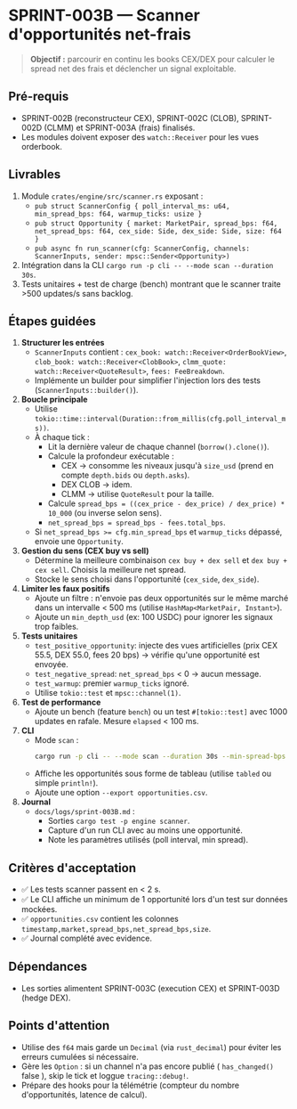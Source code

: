# SPRINT-003B — Scanner d'opportunités net-frais

> **Objectif :** parcourir en continu les books CEX/DEX pour calculer le spread net des frais et déclencher un signal exploitable.

## Pré-requis
- SPRINT-002B (reconstructeur CEX), SPRINT-002C (CLOB), SPRINT-002D (CLMM) et SPRINT-003A (frais) finalisés.
- Les modules doivent exposer des `watch::Receiver` pour les vues orderbook.

## Livrables
1. Module `crates/engine/src/scanner.rs` exposant :
   - `pub struct ScannerConfig { poll_interval_ms: u64, min_spread_bps: f64, warmup_ticks: usize }`
   - `pub struct Opportunity { market: MarketPair, spread_bps: f64, net_spread_bps: f64, cex_side: Side, dex_side: Side, size: f64 }`
   - `pub async fn run_scanner(cfg: ScannerConfig, channels: ScannerInputs, sender: mpsc::Sender<Opportunity>)`
2. Intégration dans la CLI `cargo run -p cli -- --mode scan --duration 30s`.
3. Tests unitaires + test de charge (bench) montrant que le scanner traite >500 updates/s sans backlog.

## Étapes guidées
1. **Structurer les entrées**
   - `ScannerInputs` contient : `cex_book: watch::Receiver<OrderBookView>`, `clob_book: watch::Receiver<ClobBook>`, `clmm_quote: watch::Receiver<QuoteResult>`, `fees: FeeBreakdown`.
   - Implémente un builder pour simplifier l'injection lors des tests (`ScannerInputs::builder()`).
2. **Boucle principale**
   - Utilise `tokio::time::interval(Duration::from_millis(cfg.poll_interval_ms))`.
   - À chaque tick :
     - Lit la dernière valeur de chaque channel (`borrow().clone()`).
     - Calcule la profondeur exécutable :
       - CEX → consomme les niveaux jusqu'à `size_usd` (prend en compte `depth.bids` ou `depth.asks`).
       - DEX CLOB → idem.
       - CLMM → utilise `QuoteResult` pour la taille.
     - Calcule `spread_bps = ((cex_price - dex_price) / dex_price) * 10_000` (ou inverse selon sens).
     - `net_spread_bps = spread_bps - fees.total_bps`.
   - Si `net_spread_bps >= cfg.min_spread_bps` et `warmup_ticks` dépassé, envoie une `Opportunity`.
3. **Gestion du sens (CEX buy vs sell)**
   - Détermine la meilleure combinaison `cex buy + dex sell` et `dex buy + cex sell`. Choisis la meilleure net spread.
   - Stocke le sens choisi dans l'opportunité (`cex_side`, `dex_side`).
4. **Limiter les faux positifs**
   - Ajoute un filtre : n'envoie pas deux opportunités sur le même marché dans un intervalle < 500 ms (utilise `HashMap<MarketPair, Instant>`).
   - Ajoute un `min_depth_usd` (ex: 100 USDC) pour ignorer les signaux trop faibles.
5. **Tests unitaires**
   - `test_positive_opportunity`: injecte des vues artificielles (prix CEX 55.5, DEX 55.0, fees 20 bps) → vérifie qu'une opportunité est envoyée.
   - `test_negative_spread`: `net_spread_bps` < 0 → aucun message.
   - `test_warmup`: premier `warmup_ticks` ignoré.
   - Utilise `tokio::test` et `mpsc::channel(1)`.
6. **Test de performance**
   - Ajoute un bench (feature `bench`) ou un test `#[tokio::test]` avec 1000 updates en rafale. Mesure `elapsed` < 100 ms.
7. **CLI**
   - Mode `scan` :
     ```bash
     cargo run -p cli -- --mode scan --duration 30s --min-spread-bps 25
     ```
   - Affiche les opportunités sous forme de tableau (utilise `tabled` ou simple `println!`).
   - Ajoute une option `--export opportunities.csv`.
8. **Journal**
   - `docs/logs/sprint-003B.md` :
     - Sorties `cargo test -p engine scanner`.
     - Capture d'un run CLI avec au moins une opportunité.
     - Note les paramètres utilisés (poll interval, min spread).

## Critères d'acceptation
- ✅ Les tests scanner passent en < 2 s.
- ✅ Le CLI affiche un minimum de 1 opportunité lors d'un test sur données mockées.
- ✅ `opportunities.csv` contient les colonnes `timestamp,market,spread_bps,net_spread_bps,size`.
- ✅ Journal complété avec evidence.

## Dépendances
- Les sorties alimentent SPRINT-003C (execution CEX) et SPRINT-003D (hedge DEX).

## Points d'attention
- Utilise des `f64` mais garde un `Decimal` (via `rust_decimal`) pour éviter les erreurs cumulées si nécessaire.
- Gère les `Option` : si un channel n'a pas encore publié ( `has_changed()` false ), skip le tick et loggue `tracing::debug!`.
- Prépare des hooks pour la télémétrie (compteur du nombre d'opportunités, latence de calcul).
